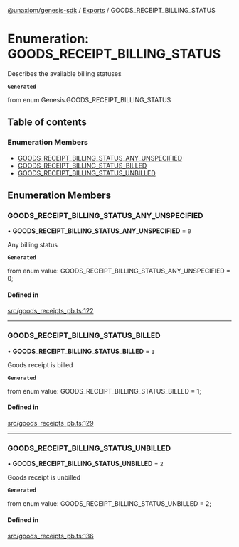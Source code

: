 [@unaxiom/genesis-sdk](../README.md) / [Exports](../modules.md) / GOODS\_RECEIPT\_BILLING\_STATUS

# Enumeration: GOODS\_RECEIPT\_BILLING\_STATUS

Describes the available billing statuses

**`Generated`**

from enum Genesis.GOODS_RECEIPT_BILLING_STATUS

## Table of contents

### Enumeration Members

- [GOODS\_RECEIPT\_BILLING\_STATUS\_ANY\_UNSPECIFIED](GOODS_RECEIPT_BILLING_STATUS.md#goods_receipt_billing_status_any_unspecified)
- [GOODS\_RECEIPT\_BILLING\_STATUS\_BILLED](GOODS_RECEIPT_BILLING_STATUS.md#goods_receipt_billing_status_billed)
- [GOODS\_RECEIPT\_BILLING\_STATUS\_UNBILLED](GOODS_RECEIPT_BILLING_STATUS.md#goods_receipt_billing_status_unbilled)

## Enumeration Members

### GOODS\_RECEIPT\_BILLING\_STATUS\_ANY\_UNSPECIFIED

• **GOODS\_RECEIPT\_BILLING\_STATUS\_ANY\_UNSPECIFIED** = ``0``

Any billing status

**`Generated`**

from enum value: GOODS_RECEIPT_BILLING_STATUS_ANY_UNSPECIFIED = 0;

#### Defined in

[src/goods_receipts_pb.ts:122](https://github.com/Unaxiom/genesis-ts-sdk/blob/a265138/src/goods_receipts_pb.ts#L122)

___

### GOODS\_RECEIPT\_BILLING\_STATUS\_BILLED

• **GOODS\_RECEIPT\_BILLING\_STATUS\_BILLED** = ``1``

Goods receipt is billed

**`Generated`**

from enum value: GOODS_RECEIPT_BILLING_STATUS_BILLED = 1;

#### Defined in

[src/goods_receipts_pb.ts:129](https://github.com/Unaxiom/genesis-ts-sdk/blob/a265138/src/goods_receipts_pb.ts#L129)

___

### GOODS\_RECEIPT\_BILLING\_STATUS\_UNBILLED

• **GOODS\_RECEIPT\_BILLING\_STATUS\_UNBILLED** = ``2``

Goods receipt is unbilled

**`Generated`**

from enum value: GOODS_RECEIPT_BILLING_STATUS_UNBILLED = 2;

#### Defined in

[src/goods_receipts_pb.ts:136](https://github.com/Unaxiom/genesis-ts-sdk/blob/a265138/src/goods_receipts_pb.ts#L136)
